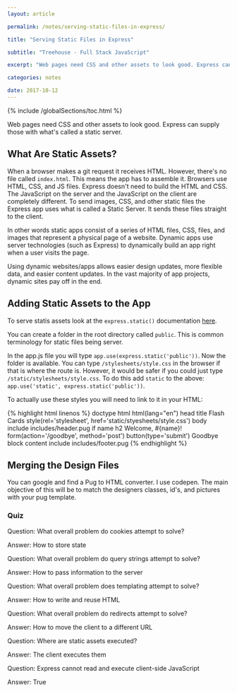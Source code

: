 ```yaml
---
layout: article

permalink: /notes/serving-static-files-in-express/

title: "Serving Static Files in Express"

subtitle: "Treehouse - Full Stack JavaScript"

excerpt: "Web pages need CSS and other assets to look good. Express can supply those with what's called a static server."

categories: notes

date: 2017-10-12
---
```


{% include /globalSections/toc.html %}

Web pages need CSS and other assets to look good. Express can supply those with what's called a static server.

## What Are Static Assets?

When a browser makes a git request it receives HTML. However, there's no file called `index.html`. This means the app has to assemble it. Browsers use HTML, CSS, and JS files. Express doesn't need to build the HTML and CSS. The JavaScript on the server and the JavaScript on the client are completely different. To send images, CSS, and other static files the Express app uses what is called a Static Server. It sends these files straight to the client.

In other words static apps consist of a series of HTML files, CSS, files, and images that represent a physical page of a website. Dynamic apps use server technologies (such as Express) to dynamically build an app right when a user visits the page. 

Using dynamic websites/apps allows easier design updates, more flexible data, and easier content updates. In the vast majority of app projects, dynamic sites pay off in the end.

## Adding Static Assets to the App

To serve statis assets look at the `express.static()` documentation <a href="https://expressjs.com/en/4x/api.html#express.static">here</a>.

You can create a folder in the root directory called `public`. This is common terminology for static files being server.

In the app.js file you will type `app.use(express.static('public'))`. Now the folder is available. You can type `/stylesheets/style.css` in the browser if that is where the route is. However, it would be safer if you could just type `/static/stylesheets/style.css`. To do this add `static` to the above: `app.use('static', express.static('public'))`.

To actually use these styles you will need to link to it in your HTML:

{% highlight html linenos %}
doctype html
html(lang="en")
  head
    title Flash Cards
    style(rel='stylesheet', href='static/styesheets/style.css')
  body
    include includes/header.pug
    if name
      h2 Welcome, #{name}!
      form(action='/goodbye', method='post')
        button(type='submit') Goodbye
    block content
    include includes/footer.pug
{% endhighlight %}

## Merging the Design Files

You can google and find a Pug to HTML converter. I use codepen. The main objective of this will be to match the designers classes, id's, and pictures with your pug template.

### Quiz

Question: What overall problem do cookies attempt to solve?

Answer: How to store state

Question: What overall problem do query strings attempt to solve?

Answer: How to pass information to the server

Question: What overall problem does templating attempt to solve?

Answer: How to write and reuse HTML

Question: What overall problem do redirects attempt to solve?

Answer: How to move the client to a different URL

Question: Where are static assets executed?

Answer: The client executes them

Question: Express cannot read and execute client-side JavaScript

Answer: True